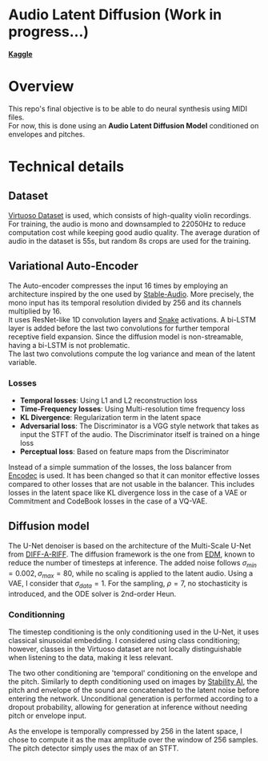 # Audio Latent Diffusion (Work in progress...)

[**Kaggle**](https://www.kaggle.com/code/adhmardesenneville/last-synth-ae)

# Overview

This repo's final objective is to be able to do neural synthesis using MIDI files.  
For now, this is done using an **Audio Latent Diffusion Model** conditioned on envelopes and pitches.

# Technical details

## Dataset

[Virtuoso Dataset](https://paperswithcode.com/dataset/virtuoso-strings) is used, which consists of high-quality violin recordings. For training, the audio is mono and downsampled to 22050Hz to reduce computation cost while keeping good audio quality. The average duration of audio in the dataset is 55s, but random 8s crops are used for the training.

## Variational Auto-Encoder

The Auto-encoder compresses the input 16 times by employing an architecture inspired by the one used by [Stable-Audio](https://github.com/Stability-AI/stable-audio-tools). More precisely, the mono input has its temporal resolution divided by 256 and its channels multiplied by 16.  
It uses ResNet-like 1D convolution layers and [Snake](https://arxiv.org/pdf/2006.08195v2) activations. A bi-LSTM layer is added before the last two convolutions for further temporal receptive field expansion. Since the diffusion model is non-streamable, having a bi-LSTM is not problematic.  
The last two convolutions compute the log variance and mean of the latent variable.

### Losses

- **Temporal losses**: Using L1 and L2 reconstruction loss
- **Time-Frequency losses**: Using Multi-resolution time frequency loss
- **KL Divergence**: Regularization term in the latent space
- **Adversarial loss**: The Discriminator is a VGG style network that takes as input the STFT of the audio. The Discriminator itself is trained on a hinge loss
- **Perceptual loss**: Based on feature maps from the Discriminator

Instead of a simple summation of the losses, the loss balancer from [Encodec](https://arxiv.org/abs/2210.13438) is used. It has been changed so that it can monitor effective losses compared to other losses that are not usable in the balancer. This includes losses in the latent space like KL divergence loss in the case of a VAE or Commitment and CodeBook losses in the case of a VQ-VAE.

## Diffusion model

The U-Net denoiser is based on the architecture of the Multi-Scale U-Net from [DIFF-A-RIFF](https://arxiv.org/pdf/2406.08384). The diffusion framework is the one from [EDM](https://arxiv.org/pdf/2206.00364), known to reduce the number of timesteps at inference. The added noise follows $\sigma_{min} = 0.002, \sigma_{max} = 80$, while no scaling is applied to the latent audio. Using a VAE, I consider that $\sigma_{data} = 1$. For the sampling, $\rho = 7$, no stochasticity is introduced, and the ODE solver is 2nd-order Heun.

### Conditionning

The timestep conditioning is the only conditioning used in the U-Net, it uses classical sinusoidal embedding. I considered using class conditioning; however, classes in the Virtuoso dataset are not locally distinguishable when listening to the data, making it less relevant.

The two other conditioning are 'temporal' conditioning on the envelope and the pitch. Similarly to depth conditioning used on images by [Stability AI](https://github.com/Stability-AI/stablediffusion), the pitch and envelope of the sound are concatenated to the latent noise before entering the network. Unconditional generation is performed according to a dropout probability, allowing for generation at inference without needing pitch or envelope input.

As the envelope is temporally compressed by 256 in the latent space, I chose to compute it as the max amplitude over the window of 256 samples. The pitch detector simply uses the max of an STFT.
